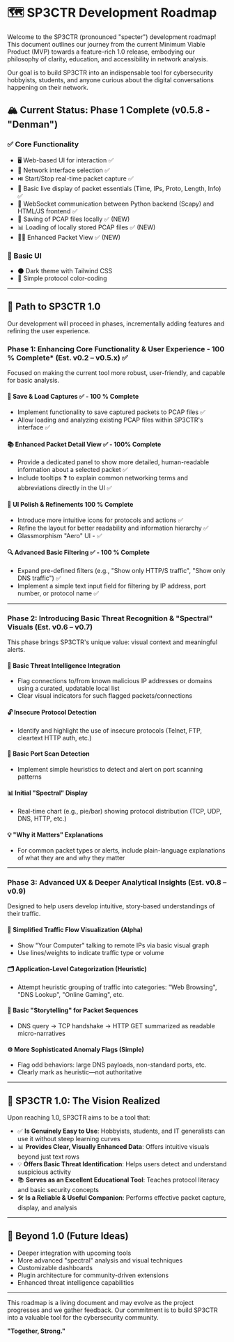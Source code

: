 # 🗺️ SP3CTR Development Roadmap

Welcome to the SP3CTR (pronounced "specter") development roadmap! This document outlines our journey from the current Minimum Viable Product (MVP) towards a feature-rich 1.0 release, embodying our philosophy of clarity, education, and accessibility in network analysis.

Our goal is to build SP3CTR into an indispensable tool for cybersecurity hobbyists, students, and anyone curious about the digital conversations happening on their network.

##  🏔️ Current Status: Phase 1 Complete (v0.5.8 - "Denman")

### ✅ Core Functionality

- 🖥️ Web-based UI for interaction  ✅
- 📡 Network interface selection  ✅
- ⏯️ Start/Stop real-time packet capture  ✅
- 📄 Basic live display of packet essentials (Time, IPs, Proto, Length, Info)  ✅
- 🔗 WebSocket communication between Python backend (Scapy) and HTML/JS frontend  ✅
- 💽 Saving of PCAP files locally ✅ (NEW)
- 📊 Loading of locally stored PCAP files ✅ (NEW)
- 🧑‍💻 Enhanced Packet View ✅ (NEW)

### 🎨 Basic UI

- 🌑 Dark theme with Tailwind CSS  
- 🌈 Simple protocol color-coding  

---

## 🚀 Path to SP3CTR 1.0

Our development will proceed in phases, incrementally adding features and refining the user experience.

### Phase 1: Enhancing Core Functionality & User Experience - 100 % Complete* (Est. v0.2 – v0.5.x) ✅

Focused on making the current tool more robust, user-friendly, and capable for basic analysis.

#### 💾 Save & Load Captures ✅ - 100 % Complete 

- Implement functionality to save captured packets to PCAP files  ✅
- Allow loading and analyzing existing PCAP files within SP3CTR's interface  ✅

#### 📚 Enhanced Packet Detail View ✅ - 100% Complete

- Provide a dedicated panel to show more detailed, human-readable information about a selected packet  ✅
- Include tooltips ❓ to explain common networking terms and abbreviations directly in the UI  ✅

#### 🎨 UI Polish & Refinements 100 % Complete

- Introduce more intuitive icons for protocols and actions ✅ 
- Refine the layout for better readability and information hierarchy ✅
- Glassmorphism "Aero" UI -  ✅

#### 🔍 Advanced Basic Filtering ✅ - 100 % Complete

- Expand pre-defined filters (e.g., "Show only HTTP/S traffic", "Show only DNS traffic")  ✅
- Implement a simple text input field for filtering by IP address, port number, or protocol name  ✅

---

### Phase 2: Introducing Basic Threat Recognition & "Spectral" Visuals (Est. v0.6 – v0.7)

This phase brings SP3CTR's unique value: visual context and meaningful alerts.

#### 🚨 Basic Threat Intelligence Integration

- Flag connections to/from known malicious IP addresses or domains using a curated, updatable local list  
- Clear visual indicators for such flagged packets/connections  

#### 🔓 Insecure Protocol Detection

- Identify and highlight the use of insecure protocols (Telnet, FTP, cleartext HTTP auth, etc.)  

#### 📡 Basic Port Scan Detection

- Implement simple heuristics to detect and alert on port scanning patterns  

#### 📊 Initial "Spectral" Display

- Real-time chart (e.g., pie/bar) showing protocol distribution (TCP, UDP, DNS, HTTP, etc.)  

#### 💡 "Why it Matters" Explanations

- For common packet types or alerts, include plain-language explanations of what they are and why they matter  

---

### Phase 3: Advanced UX & Deeper Analytical Insights (Est. v0.8 – v0.9)

Designed to help users develop intuitive, story-based understandings of their traffic.

#### 🌊 Simplified Traffic Flow Visualization (Alpha)

- Show "Your Computer" talking to remote IPs via basic visual graph  
- Use lines/weights to indicate traffic type or volume  

#### 🗂️ Application-Level Categorization (Heuristic)

- Attempt heuristic grouping of traffic into categories: "Web Browsing", "DNS Lookup", "Online Gaming", etc.  

#### 📜 Basic "Storytelling" for Packet Sequences

- DNS query → TCP handshake → HTTP GET summarized as readable micro-narratives  

#### ⚙️ More Sophisticated Anomaly Flags (Simple)

- Flag odd behaviors: large DNS payloads, non-standard ports, etc.  
- Clearly mark as heuristic—not authoritative  

---

## 🌟 SP3CTR 1.0: The Vision Realized

Upon reaching 1.0, SP3CTR aims to be a tool that:

- ✅ **Is Genuinely Easy to Use**: Hobbyists, students, and IT generalists can use it without steep learning curves  
- 📊 **Provides Clear, Visually Enhanced Data**: Offers intuitive visuals beyond just text rows  
- 💡 **Offers Basic Threat Identification**: Helps users detect and understand suspicious activity  
- 📚 **Serves as an Excellent Educational Tool**: Teaches protocol literacy and basic security concepts  
- 🛠️ **Is a Reliable & Useful Companion**: Performs effective packet capture, display, and analysis  

---

## 🔮 Beyond 1.0 (Future Ideas)

- Deeper integration with upcoming tools 
- More advanced "spectral" analysis and visual techniques  
- Customizable dashboards  
- Plugin architecture for community-driven extensions  
- Enhanced threat intelligence capabilities  

---

This roadmap is a living document and may evolve as the project progresses and we gather feedback. Our commitment is to build SP3CTR into a valuable tool for the cybersecurity community.  

**"Together, Strong."**
